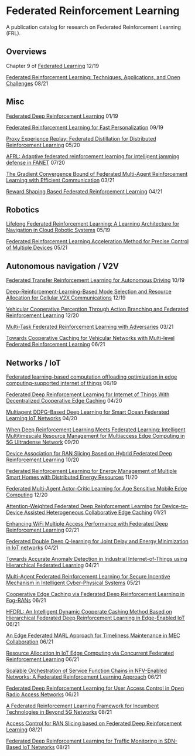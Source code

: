 # Federated Reinforcement Learning

A publication catalog for research on Federated Reinforcement Learning (FRL).

## Overviews

Chapter 9 of [Federated Learning](https://books.google.gr/books?id=JdPGDwAAQBAJ&redir_esc=y) 12/19

[Federated Reinforcement Learning: Techniques, Applications, and Open Challenges](https://arxiv.org/abs/2108.11887) 08/21

## Misc

[Federated Deep Reinforcement Learning](https://arxiv.org/abs/1901.08277) 01/19

[Federated Reinforcement Learning for Fast Personalization](https://ieeexplore.ieee.org/document/8791693) 09/19

[Proxy Experience Replay: Federated Distillation for Distributed Reinforcement Learning](https://arxiv.org/abs/2005.06105) 05/20

[AFRL: Adaptive federated reinforcement learning for intelligent jamming defense in FANET](https://ieeexplore.ieee.org/document/9143577) 07/20


[The Gradient Convergence Bound of Federated Multi-Agent Reinforcement Learning with Efficient Communication](https://arxiv.org/abs/2103.13026) 03/21

[Reward Shaping Based Federated Reinforcement Learning](https://ieeexplore.ieee.org/document/9408573) 04/21




## Robotics

[Lifelong Federated Reinforcement Learning: A Learning Architecture for Navigation in Cloud Robotic Systems](https://arxiv.org/abs/1901.06455) 05/19

[Federated Reinforcement Learning Acceleration Method for Precise Control of Multiple Devices](https://ieeexplore.ieee.org/document/9439484) 05/21

## Autonomous navigation / V2V

[Federated Transfer Reinforcement Learning for Autonomous Driving](https://arxiv.org/abs/1910.06001) 10/19

[Deep-Reinforcement-Learning-Based Mode Selection and Resource Allocation for Cellular V2X Communications](https://ieeexplore.ieee.org/document/8944302) 12/19


[Vehicular Cooperative Perception Through Action Branching and Federated Reinforcement Learning](https://arxiv.org/abs/2012.03414) 12/20

[Multi-Task Federated Reinforcement Learning with Adversaries](https://arxiv.org/abs/2103.06473) 03/21

[Towards Cooperative Caching for Vehicular Networks with Multi-level Federated Reinforcement Learning](https://ieeexplore.ieee.org/document/9500714) 06/21

## Networks / IoT

[Federated learning-based computation offloading optimization in edge computing-supported internet of things](https://ieeexplore.ieee.org/abstract/document/8728285) 06/19 

[Federated Deep Reinforcement Learning for Internet of Things With Decentralized Cooperative Edge Caching](https://ieeexplore.ieee.org/document/9062302) 04/20

[Multiagent DDPG-Based Deep Learning for Smart Ocean Federated Learning IoT Networks](https://ieeexplore.ieee.org/document/9067847) 04/20

[When Deep Reinforcement Learning Meets Federated Learning: Intelligent Multitimescale Resource Management for Multiaccess Edge Computing in 5G Ultradense Network](https://ieeexplore.ieee.org/document/9205252) 09/20

[Device Association for RAN Slicing Based on Hybrid Federated Deep Reinforcement Learning](https://ieeexplore.ieee.org/document/9237167) 10/20


[Federated Reinforcement Learning for Energy Management of Multiple Smart Homes with Distributed Energy Resources](https://ieeexplore.ieee.org/document/9247266) 11/20

[Federated Multi-Agent Actor-Critic Learning for Age Sensitive Mobile Edge Computing](https://arxiv.org/abs/2012.14137) 12/20

[Attention-Weighted Federated Deep Reinforcement Learning for Device-to-Device Assisted Heterogeneous Collaborative Edge Caching](https://ieeexplore.ieee.org/document/9252973) 01/21


[Enhancing WiFi Multiple Access Performance with Federated Deep Reinforcement Learning](https://arxiv.org/abs/2102.07019) 02/21

[Federated Double Deep Q-learning for Joint Delay and Energy Minimization in IoT networks](https://arxiv.org/abs/2104.11320) 04/21

[Towards Accurate Anomaly Detection in Industrial Internet-of-Things using Hierarchical Federated Learning](https://ieeexplore.ieee.org/document/9409113) 04/21

[Multi-Agent Federated Reinforcement Learning for Secure Incentive Mechanism in Intelligent Cyber-Physical Systems](https://ieeexplore.ieee.org/document/9434397) 05/21

[Cooperative Edge Caching via Federated Deep Reinforcement Learning in Fog-RANs](https://ieeexplore.ieee.org/document/9473609) 06/21

[HFDRL: An Intelligent Dynamic Cooperate Cashing Method Based on Hierarchical Federated Deep Reinforcement Learning in Edge-Enabled IoT](https://ieeexplore.ieee.org/abstract/document/9447004) 06/21

[An Edge Federated MARL Approach for Timeliness Maintenance in MEC Collaboration](https://ieeexplore.ieee.org/document/9473729) 06/21

[Resource Allocation in IoT Edge Computing via Concurrent Federated Reinforcement Learning](https://ieeexplore.ieee.org/document/9454444) 06/21

[Scalable Orchestration of Service Function Chains in NFV-Enabled Networks: A Federated Reinforcement Learning Approach](https://ieeexplore.ieee.org/document/9468364) 06/21

[Federated Deep Reinforcement Learning for User Access Control in Open Radio Access Networks](https://ieeexplore.ieee.org/document/9500603) 06/21

[A Federated Reinforcement Learning Framework for Incumbent Technologies in Beyond 5G Networks](https://ieeexplore.ieee.org/abstract/document/9520344) 08/21

[Access Control for RAN Slicing based on Federated Deep Reinforcement Learning](https://ieeexplore.ieee.org/document/9500611) 08/21

[Federated Deep Reinforcement Learning for Traffic Monitoring in SDN-Based IoT Networks](https://ieeexplore.ieee.org/document/9508440) 08/21
